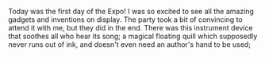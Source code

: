 Today was the first day of the Expo! I was so excited to see all the amazing gadgets and inventions on display. The party took a bit of convincing to attend it with me, but they did in the end. There was this instrument device that soothes all who hear its song; a magical floating quill which supposedly never runs out of ink, and doesn't even need an author's hand to be used; 